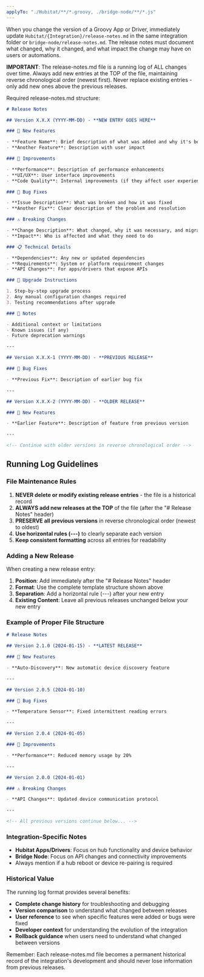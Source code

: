 ```yaml
---
applyTo: "./Hubitat/**/*.groovy, ./bridge-node/**/*.js"
---
```


When you change the version of a Groovy App or Driver, immediately update `Hubitat/{Integration}/release-notes.md` in the same integration folder or `bridge-node/release-notes.md`. The release notes must document what changed, why it changed, and what impact the change may have on users or automations.

**IMPORTANT**: The release-notes.md file is a running log of ALL changes over time. Always add new entries at the TOP of the file, maintaining reverse chronological order (newest first). Never replace existing entries - only add new ones above the previous releases.

Required release-notes.md structure:

```markdown
# Release Notes

## Version X.X.X (YYYY-MM-DD) - **NEW ENTRY GOES HERE**

### 🎉 New Features

- **Feature Name**: Brief description of what was added and why it's beneficial
- **Another Feature**: Description with user impact

### 🔧 Improvements

- **Performance**: Description of performance enhancements
- **UI/UX**: User interface improvements
- **Code Quality**: Internal improvements (if they affect user experience)

### 🐛 Bug Fixes

- **Issue Description**: What was broken and how it was fixed
- **Another Fix**: Clear description of the problem and resolution

### ⚠️ Breaking Changes

- **Change Description**: What changed, why it was necessary, and migration steps
- **Impact**: Who is affected and what they need to do

### 📋 Technical Details

- **Dependencies**: Any new or updated dependencies
- **Requirements**: System or platform requirement changes
- **API Changes**: For apps/drivers that expose APIs

### 🚀 Upgrade Instructions

1. Step-by-step upgrade process
2. Any manual configuration changes required
3. Testing recommendations after upgrade

### 📝 Notes

- Additional context or limitations
- Known issues (if any)
- Future deprecation warnings

---

## Version X.X.X-1 (YYYY-MM-DD) - **PREVIOUS RELEASE**

### 🐛 Bug Fixes

- **Previous Fix**: Description of earlier bug fix

---

## Version X.X.X-2 (YYYY-MM-DD) - **OLDER RELEASE**

### 🎉 New Features

- **Earlier Feature**: Description of feature from previous version

---

<!-- Continue with older versions in reverse chronological order -->
```

## Running Log Guidelines

### File Maintenance Rules

1. **NEVER delete or modify existing release entries** - the file is a historical record
2. **ALWAYS add new releases at the TOP** of the file (after the "# Release Notes" header)
3. **PRESERVE all previous versions** in reverse chronological order (newest to oldest)
4. **Use horizontal rules (---)** to clearly separate each version
5. **Keep consistent formatting** across all entries for readability

### Adding a New Release

When creating a new release entry:

1. **Position**: Add immediately after the "# Release Notes" header
2. **Format**: Use the complete template structure shown above
3. **Separation**: Add a horizontal rule (---) after your new entry
4. **Existing Content**: Leave all previous releases unchanged below your new entry

### Example of Proper File Structure

```markdown
# Release Notes

## Version 2.1.0 (2024-01-15) - **LATEST RELEASE**

### 🎉 New Features

- **Auto-Discovery**: New automatic device discovery feature

---

## Version 2.0.5 (2024-01-10)

### 🐛 Bug Fixes

- **Temperature Sensor**: Fixed intermittent reading errors

---

## Version 2.0.4 (2024-01-05)

### 🔧 Improvements

- **Performance**: Reduced memory usage by 20%

---

## Version 2.0.0 (2024-01-01)

### ⚠️ Breaking Changes

- **API Changes**: Updated device communication protocol

---

<!-- All previous versions continue below... -->
```

### Integration-Specific Notes

- **Hubitat Apps/Drivers**: Focus on hub functionality and device behavior
- **Bridge Node**: Focus on API changes and connectivity improvements
- Always mention if a hub reboot or device re-pairing is required

### Historical Value

The running log format provides several benefits:

- **Complete change history** for troubleshooting and debugging
- **Version comparison** to understand what changed between releases
- **User reference** to see when specific features were added or bugs were fixed
- **Developer context** for understanding the evolution of the integration
- **Rollback guidance** when users need to understand what changed between versions

Remember: Each release-notes.md file becomes a permanent historical record of the integration's development and should never lose information from previous releases.
